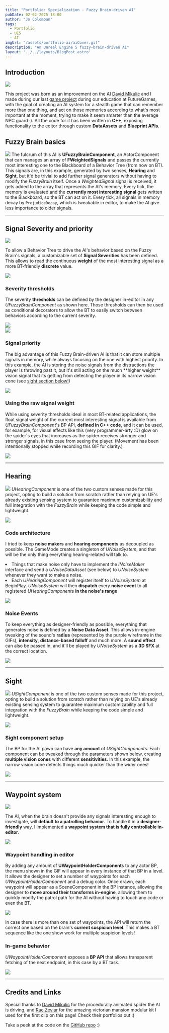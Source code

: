 ```yaml
---
title: "Portfolio: Specialization - Fuzzy Brain-driven AI"
pubDate: 02-02-2025 18:00
author: "Jo Colomban"
tags:
  - Portfolio
  - UE5
  - AI
imgUrl: "/assets/portfolio-ai/aiCover.gif"
description: "An Unreal Engine 5 fuzzy-brain-driven AI"
layout: '../../layouts/BlogPost.astro'
---
```


## Introduction
<img src='/assets/portfolio-ai/aiCover.gif' class='w-80% self-align-center'> </img>

This project was born as an improvement on the AI [David Mikulic](https://davidmikulic.com/) and I made during our last [game project]() during our education at FutureGames, with the goal of creating an AI system for a stealth game that can remember more than one thing, and act on those memories according to what's most important at the moment, trying to make it seem smarter than the average NPC guard :\).
All the code for it has been written in **C++**, exposing functionality to the editor through custom **DataAssets** and **Blueprint APIs**.

## Fuzzy Brain basics
<img src='/assets/portfolio-ai/signalStruct.png' class='w-80% self-align-center'> </img>
The fulcrum of this AI is **UFuzzyBrainComponent**, an ActorComponent that can manages an array of **FWeightedSignals** and passes the currently most interesting one to the Blackboard of a Behavior Tree (from now on BT). This signals are, in this example, generated by two senses, **Hearing** and **Sight**, but it'd be trivial to add further signal generators without having to modify the *FuzzyBrain* itself.
Once a *WeightedSignal* signal is received, it gets added to the array that represents the AI's memory. Every tick, the memory is evaluated and the **currently most interesting signal** gets written to the Blackboard, so the BT can act on it. 
Every tick, all signals in memory decay by `PrejudiceDecay`, which is tweakable in editor, to make the AI give less importance to older signals.

<hr>

## Signal Severity and priority
<img src="/assets/portfolio-ai/severityThresholds.png" class="hidden" />

To allow a Behavior Tree to drive the AI's behavior based on the Fuzzy Brain's signals, a customizable set of **Signal Severities** has been defined. This allows to read the continuous **weight** of the most interesting signal as a more BT-friendly **discrete** value.

<div class="flex flex-col lg:flex-row items-center lg:space-x-4 space-y-4 lg:space-y-0">
    <div class="w-full lg:w-2/3">
        <img src="/assets/portfolio-ai/severityThresholds.png" class="rounded-lg" />
    </div>
    <div class="w-full lg:w-1/3">
        <h3>Severity thresholds</h3>
        <p class="text-justify">
            The severity <b>thresholds</b> can be defined by the designer in-editor in any <i>UFuzzyBrainComponent</i> as shown here. Those thresholds can then be used as conditional decorators to allow the BT to easily switch between behaviors according to the current severity.
        </p>
    </div>
</div>
<img src="/assets/portfolio-ai/signalThresholdBT.png" class="rounded-lg" />

<div class="flex flex-col lg:flex-row items-center lg:space-x-4 space-y-4 lg:space-y-0">
    <div class="w-full lg:w-2/3">
        <img src="/assets/portfolio-ai/signalPriority.gif" class="rounded-lg" />
    </div>
    <div class="w-full lg:w-1/3">
        <h3>Signal priority</h3>
        <p class="text-justify">
            The big advantage of this Fuzzy Brain-driven AI is that it can store multiple signals in memory, while always focusing on the one with highest priority. In this example, the AI is storing the noise signals from the distractions the player is throwing past it, but it's still acting on the much **higher weight** vision signal that its getting from detecting the player in its narrow vision cone (see <a href="#sight">sight section below!</a>)
        </p>
    </div>
</div>

<div class="flex flex-col lg:flex-row items-center lg:space-x-4 space-y-4 lg:space-y-0">
    <div class="w-full lg:w-2/3">
        <img src="/assets/portfolio-ai/spiderEyes.gif" class="rounded-lg" />
    </div>
    <div class="w-full lg:w-1/3">
        <h3>Using the raw signal weight</h3>
        <p class="text-justify">
            While using severity thresholds ideal in most BT-related applications, the float signal weight of the current most interesting signal is available from <i>UFuzzyBrainComponent</i>'s BP API, <b>defined in C++ code</b>, and it can be used, for example, for visual effects like this (very programmer-arty :D) glow on the spider's eyes that increases as the spider receives stronger and stronger signals, in this case from seeing the player. (Movement has been intentionally stopped while recording this GIF for clarity.)
        </p>
    </div>
</div>
<img src="/assets/portfolio-ai/spiderEyesAPI.png" class="rounded-lg" />

<hr>

## Hearing
<img src='/assets/portfolio-ai/hearingThrowable.gif' class='hidden'></img>
*UHearingComponent* is one of the two custom senses made for this project, opting to build a solution from scratch rather than relying on UE's already existing sensing system to guarantee maximum customizability and full integration with the *FuzzyBrain* while keeping the code simple and lightweight.

<div class="flex flex-col lg:flex-row items-center lg:space-x-4 space-y-4 lg:space-y-0">
    <div class="w-full lg:w-2/3">
        <img src="/assets/portfolio-ai/hearingDiagram.png" class="rounded-lg" />
    </div>
    <div class="w-full lg:w-1/3">
        <h3>Code architecture</h3>
        <p class="text-justify">
            I tried to keep <b>noise makers</b> and <b>hearing components</b> as decoupled as possible. The GameMode creates a singleton of <i>UNoiseSystem</i>, and that will be the only thing everything hearing-related will talk to.
            <li> Things that make noise only have to implement the <i>INoiseMaker</i> interface and send a <i>UNoiseDataAsset</i> (see below) to <i>UNoiseSystem</i> whenever they want to make a noise.
            <li> Each <i>UHearingComponent</i> will register itself to <i>UNoiseSystem</i> at BeginPlay. <i>UNoiseSystem</i> will then <b>dispatch</b> every <b>noise event</b> to all registered <i>UHearingComponent</i>s <b>in the noise's range</b>
        </p>
    </div>
</div>

<div class="flex flex-col lg:flex-row items-center lg:space-x-4 space-y-4 lg:space-y-0">
    <div class="w-full lg:w-1/2 flex flex-col space-y-4">
        <img src="/assets/portfolio-ai/noiseDataAsset.png" class="rounded-lg" />
    </div>

   <div class="w-full lg:w-1/2 flex flex-col space-y-4">
        <div>
            <h3>Noise Events</h3>
        <p class="text-justify">
            To keep everything as designer-friendly as possible, everything that generates noise is defined by a <b>Noise Data Asset</b>. This allows in-engine tweaking of the sound's <b>radius</b> (represented by the purple wireframe in the GIFs), <b>intensity</b>, <b>distance-based falloff</b> and much more. A <b>sound effect</b> can also be passed in, and it'll be played by <i>UNoiseSystem</i> as a <b>3D SFX</b> at the correct location.
        </p>
        </div>
        <div>
            <img src="/assets/portfolio-ai/hearingThrowable.gif" class="rounded-lg" />
        </div>
    </div>
</div>

<hr>

## Sight
<img src='/assets/portfolio-ai/sightDemo2.gif' class='rounded-lg' ></img>
*USightComponent* is one of the two custom senses made for this project, opting to build a solution from scratch rather than relying on UE's already existing sensing system to guarantee maximum customizability and full integration with the *FuzzyBrain* while keeping the code simple and lightweight.

<div class="flex flex-col lg:flex-row items-center lg:space-x-4 space-y-4 lg:space-y-0">
    <div class="w-full lg:w-1/2 flex flex-col space-y-4">
        <img src="/assets/portfolio-ai/sightBP.png" class="rounded-lg" />
    </div>

   <div class="w-full lg:w-1/2 flex flex-col space-y-4">
        <div>
        <h3>Sight component setup</h3>
        <p class="text-justify">
            The BP for the AI pawn can have <b>any amount</b> of <i>USightComponent</i>s. Each component can be tweaked through the parameters shown below, creating <b>multiple vision cones</b> with different <b>sensitivities</b>. In this example, the narrow vision cone detects things much quicker than the wider ones!
        </p>
        </div>
        <div>
            <img src="/assets/portfolio-ai/sightParams.png" class="rounded-lg" />
        </div>
    </div>
</div>

<hr>

## Waypoint system
<img src="/assets/portfolio-ai/Waypoints.gif" class="hidden" />

The AI, when the brain doesn't provide any signals interesting enough to investigate, will <b>default to a patrolling behavior</b>. To handle it in a <b>designer-friendly</b> way, I implemented a <b>waypoint system that is fully controllable in-editor</b>.

<div class="flex flex-col lg:flex-row items-center lg:space-x-4 space-y-4 lg:space-y-0">
    <div class="w-full lg:w-2/3">
        <img src="/assets/portfolio-ai/Waypoints.gif" class="rounded-lg" />
    </div>
    <div class="w-full lg:w-1/3">
        <h3>Waypoint handling in editor</h3>
        <p class="text-justify">
            By adding any amount of <b>UWaypointHolderComponent</b>s to any actor BP, the menu shown in the GIF will appear in every instance of that BP in a level. It allows the designer to set a number of waypoints for each <i>UWaypointHolderComponent</i> and a debug color. Once drawn, each waypoint will appear as a SceneComponent in the BP instance, allowing the designer to <b>move around their transforms in-engine</b>, allowing them to quickly modify the patrol path for the AI without having to touch any code or even the BT.
        </p>
    </div>
</div>

<div class="flex flex-col lg:flex-row items-center lg:space-x-4 space-y-4 lg:space-y-0">
    <div class="w-full lg:w-1/2 flex flex-col space-y-4">
        <img src="/assets/portfolio-ai/waypointsIngame.gif" class="rounded-lg" />
        <p class="text-justify">
           In case there is more than one set of waypoints, the API will return the correct one based on the brain's <b>current suspicion level</b>. This makes a BT sequence like the one show work for multiple suspicion levels!
        </p>
    </div>

   <div class="w-full lg:w-1/2 flex flex-col space-y-4">
        <div>
            <h3>In-game behavior</h3>
            <p class="text-justify">
                <i>UWaypointHolderComponent</i> exposes a <b>BP API</b> that allows transparent fetching of the next endpoint, in this case by a BT task.
            </p>
        </div>
        <div>
            <img src="/assets/portfolio-ai/waypointBT.png" class="rounded-lg" />
        </div>
    </div>
</div>

<hr>

## Credits and Links
Special thanks to [David Mikulic](https://davidmikulic.com/entomon) for the procedurally animated spider the AI is driving, and [Rae Zeviar](https://www.artstation.com/artwork/2BlOVB) for the amazing victorian mansion modular kit I used for the first clip on this page! Check their portfolios out :\)

Take a peek at the code on the [GitHub repo](https://github.com/Giocol/ProjectSwordfish) :) 
